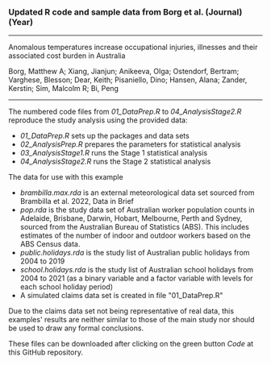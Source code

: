 
### Updated R code and sample data from Borg et al. (Journal) (Year)

--------------------------------------------------------------------------------

Anomalous temperatures increase occupational injuries, illnesses and their associated cost burden in Australia

Borg, Matthew A; Xiang, Jianjun; Anikeeva, Olga; Ostendorf, Bertram; Varghese, Blesson; Dear, Keith; Pisaniello, Dino; Hansen, Alana; Zander, Kerstin; Sim, Malcolm R; Bi, Peng

--------------------------------------------------------------------------------

The numbered code files from *01_DataPrep.R* to *04_AnalysisStage2.R* reproduce the study analysis using the provided data:
  * *01_DataPrep.R* sets up the packages and data sets
  * *02_AnalysisPrep.R* prepares the parameters for statistical analysis
  * *03_AnalysisStage1.R* runs the Stage 1 statistical analysis
  * *04_AnalysisStage2.R* runs the Stage 2 statistical analysis

The data for use with this example 
  * *brambilla.max.rda* is an external meteorological data set sourced from Brambilla et al. 2022, Data in Brief
  * *pop.rda* is the study data set of Australian worker population counts in Adelaide, Brisbane, Darwin, Hobart, Melbourne, Perth and Sydney, sourced from the Australian Bureau of Statistics (ABS). This includes estimates of the number of indoor and outdoor workers based on the ABS Census data.
  * *public.holidays.rda* is the study list of Australian public holidays from 2004 to 2019
  * *school.holidays.rda* is the study list of Australian school holidays from 2004 to 2021 (as a binary variable and a factor variable with levels for each school holiday period)
  * A simulated claims data set is created in file "01_DataPrep.R"
  
Due to the claims data set not being representative of real data, this examples' results are neither similar to those of the main study nor should be used to draw any formal conclusions.

These files can be downloaded after clicking on the green button *Code* at this GitHub repository.
